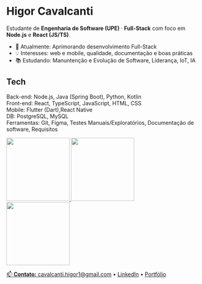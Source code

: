 # Higor Cavalcanti

Estudante de **Engenharia de Software (UPE)** · **Full-Stack** com foco em **Node.js** e **React (JS/TS)**.

- 🔭 Atualmente: Aprimorando desenvolvimento Full-Stack
- 💡 Interesses: web e mobile, qualidade, documentação e boas práticas
- 📚 Estudando: Manuntenção e Evolução de Software, Liderança, IoT, IA

## Tech
Back-end: Node.js, Java (Spring Boot), Python, Kotlin  
Front-end: React, TypeScript, JavaScript, HTML, CSS  
Mobile: Flutter (Dart),React Native  
DB: PostgreSQL, MySQL  
Ferramentas: Git, Figma, Testes Manuais/Exploratórios, Documentação de software, Requisitos

<div>
  <a href="https://github.com/higucavalcanti">
  <img height="165em" src="https://github-readme-stats.vercel.app/api?username=higucavalcanti&show_icons=true&theme=radical&include_all_commits=true&count_private=true"/>
  <img height="165em" src="https://github-readme-stats.vercel.app/api/top-langs/?username=higucavalcanti&layout=compact&langs_count=7&theme=radical"/>
</div>
  
<div>
<img height="165" src="http://github-readme-streak-stats.herokuapp.com?user=higucavalcanti&theme=radical&date_format=j%20M%5B%20Y%5D"/>
</div>

📫 **Contato:** cavalcanti.higor1@gmail.com • [LinkedIn](www.linkedin.com/in/higor-cavalcanti-b77794267) • [Portfólio](https://higucavalcanti.github.io)
